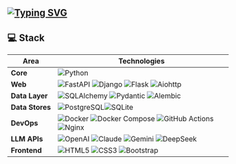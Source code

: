 [![Typing SVG](https://readme-typing-svg.demolab.com?font=Fira+Code&weight=900&pause=1000&color=F74F1C&background=FFF84400&center=true&vCenter=true&width=500&height=43&lines=Hi+there%2C+I'm+Rostislav+Burakovsky+%E2%9C%8C;I'm+Backend+engineer;I+work+on+Python+with+Django+and+FastAPI)](https://git.io/typing-svg)
---


## 💻 Stack
| Area            | Technologies                                                                                                                                                                                                                                                                                                                                                                                                                                                                                   |
| --------------- | --------------------------------------------------------------------------------------------------------------------------------------------------------------------------------------------------------------------------------------------------------------------------------------------------------------------------------------------------------------------------------------------------------------------------------------------------------------------------------------------------------- |
| **Core**        | ![Python](https://img.shields.io/badge/Python-3776AB?style=for-the-badge\&logo=python\&logoColor=white)                                                                                                                                                                                                                                                                                                                                                                                                   |
| **Web**         | ![FastAPI](https://img.shields.io/badge/FastAPI-009688?style=for-the-badge\&logo=fastapi\&logoColor=white) ![Django](https://img.shields.io/badge/Django-092E20?style=for-the-badge\&logo=django\&logoColor=white) ![Flask](https://img.shields.io/badge/Flask-000000?style=for-the-badge\&logo=flask\&logoColor=white) ![Aiohttp](https://img.shields.io/badge/Aiohttp-2F79B1?style=for-the-badge)|
| **Data Layer**  | ![SQLAlchemy](https://img.shields.io/badge/SQLAlchemy-B71B1B?style=for-the-badge) ![Pydantic](https://img.shields.io/badge/Pydantic-2A6EBB?style=for-the-badge) ![Alembic](https://img.shields.io/badge/Alembic-6B4C35?style=for-the-badge)                                                                                                                                                                                                                                                               |
| **Data Stores** | ![PostgreSQL](https://img.shields.io/badge/PostgreSQL-336791?style=for-the-badge\&logo=postgresql\&logoColor=white)![SQLite](https://img.shields.io/badge/SQLite-003B57?style=for-the-badge\&logo=sqlite\&logoColor=white)                                                                                                                                                                          |
| **DevOps**      | ![Docker](https://img.shields.io/badge/Docker-2496ED?style=for-the-badge\&logo=docker\&logoColor=white) ![Docker Compose](https://img.shields.io/badge/Docker_Compose-2496ED?style=for-the-badge\&logo=docker\&logoColor=white) ![GitHub Actions](https://img.shields.io/badge/GitHub_Actions-2088FF?style=for-the-badge\&logo=githubactions\&logoColor=white) ![Nginx](https://img.shields.io/badge/Nginx-009639?style=for-the-badge\&logo=nginx\&logoColor=white)                                       |
| **LLM APIs**    | ![OpenAI](https://img.shields.io/badge/OpenAI-008B8B?style=for-the-badge\&logo=openai\&logoColor=white) ![Claude](https://img.shields.io/badge/Claude-4B4B4B?style=for-the-badge) ![Gemini](https://img.shields.io/badge/Gemini-4285F4?style=for-the-badge\&logo=google\&logoColor=white) ![DeepSeek](https://img.shields.io/badge/DeepSeek-AE67FA?style=for-the-badge)                                                                                                                                   |
| **Frontend**    | ![HTML5](https://img.shields.io/badge/HTML5-E34F26?style=for-the-badge\&logo=html5\&logoColor=white) ![CSS3](https://img.shields.io/badge/CSS3-264DE4?style=for-the-badge\&logo=css3\&logoColor=white) ![Bootstrap](https://img.shields.io/badge/Bootstrap-7952B3?style=for-the-badge\&logo=bootstrap\&logoColor=white)                                                                                                                                                                                   
## 
